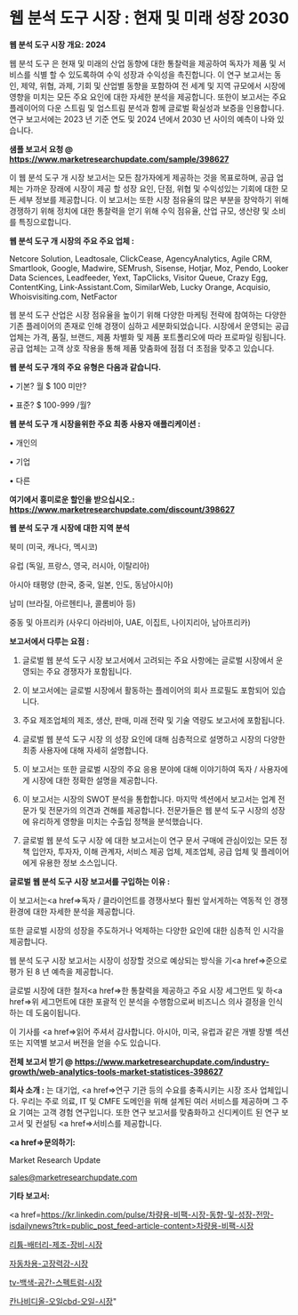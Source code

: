 # 웹 분석 도구 시장 : 현재 및 미래 성장 2030

<strong>웹 분석 도구 시장 개요: 2024</strong>

웹 분석 도구 은 현재 및 미래의 산업 동향에 대한 통찰력을 제공하여 독자가 제품 및 서비스를 식별 할 수 있도록하여 수익 성장과 수익성을 촉진합니다. 이 연구 보고서는 동인, 제약, 위협, 과제, 기회 및 산업별 동향을 포함하여 전 세계 및 지역 규모에서 시장에 영향을 미치는 모든 주요 요인에 대한 자세한 분석을 제공합니다. 또한이 보고서는 주요 플레이어의 다운 스트림 및 업스트림 분석과 함께 글로벌 확실성과 보증을 인용합니다. 연구 보고서에는 2023 년 기준 연도 및 2024 년에서 2030 년 사이의 예측이 나와 있습니다.



<strong>샘플 보고서 요청 @ <a href=https://www.marketresearchupdate.com/sample/398627>https://www.marketresearchupdate.com/sample/398627</a></strong>

이 웹 분석 도구 개 시장 보고서는 모든 참가자에게 제공하는 것을 목표로하며, 공급 업체는 가까운 장래에 시장이 제공 할 성장 요인, 단점, 위협 및 수익성있는 기회에 대한 모든 세부 정보를 제공합니다. 이 보고서는 또한 시장 점유율의 많은 부분을 장악하기 위해 경쟁하기 위해 정치에 대한 통찰력을 얻기 위해 수익 점유율, 산업 규모, 생산량 및 소비를 특징으로합니다.



<strong>웹 분석 도구 개 시장의 주요 주요 업체 :</strong>

Netcore Solution, Leadtosale, ClickCease, AgencyAnalytics, Agile CRM, Smartlook, Google, Madwire, SEMrush, Sisense, Hotjar, Moz, Pendo, Looker Data Sciences, Leadfeeder, Yext, TapClicks, Visitor Queue, Crazy Egg, ContentKing, Link-Assistant.Com, SimilarWeb, Lucky Orange, Acquisio, Whoisvisiting.com, NetFactor

웹 분석 도구 산업은 시장 점유율을 높이기 위해 다양한 마케팅 전략에 참여하는 다양한 기존 플레이어의 존재로 인해 경쟁이 심하고 세분화되었습니다. 시장에서 운영되는 공급 업체는 가격, 품질, 브랜드, 제품 차별화 및 제품 포트폴리오에 따라 프로파일 링됩니다. 공급 업체는 고객 상호 작용을 통해 제품 맞춤화에 점점 더 초점을 맞추고 있습니다.



<strong>웹 분석 도구 개의 주요 유형은 다음과 같습니다.</strong>

• 기본? 월 $ 100 미만?

• 표준? $ 100-999 /월?



<strong>웹 분석 도구 개 시장을위한 주요 최종 사용자 애플리케이션 :</strong>

• 개인의

• 기업

• 다른



<strong>여기에서 흥미로운 할인을 받으십시오.: <a href=https://www.marketresearchupdate.com/discount/398627>https://www.marketresearchupdate.com/discount/398627</a></strong>



<strong>웹 분석 도구 개 시장에 대한 지역 분석</strong>

북미 (미국, 캐나다, 멕시코)

유럽 (독일, 프랑스, 영국, 러시아, 이탈리아)

아시아 태평양 (한국, 중국, 일본, 인도, 동남아시아)

남미 (브라질, 아르헨티나, 콜롬비아 등)

중동 및 아프리카 (사우디 아라비아, UAE, 이집트, 나이지리아, 남아프리카)



<strong>보고서에서 다루는 요점 :</strong>

1. 글로벌 웹 분석 도구 시장 보고서에서 고려되는 주요 사항에는 글로벌 시장에서 운영되는 주요 경쟁자가 포함됩니다.

2. 이 보고서에는 글로벌 시장에서 활동하는 플레이어의 회사 프로필도 포함되어 있습니다.

3. 주요 제조업체의 제조, 생산, 판매, 미래 전략 및 기술 역량도 보고서에 포함됩니다.

4. 글로벌 웹 분석 도구 시장 의 성장 요인에 대해 심층적으로 설명하고 시장의 다양한 최종 사용자에 대해 자세히 설명합니다.

5. 이 보고서는 또한 글로벌 시장의 주요 응용 분야에 대해 이야기하여 독자 / 사용자에게 시장에 대한 정확한 설명을 제공합니다.

6. 이 보고서는 시장의 SWOT 분석을 통합합니다. 마지막 섹션에서 보고서는 업계 전문가 및 전문가의 의견과 견해를 제공합니다. 전문가들은 웹 분석 도구 시장의 성장에 유리하게 영향을 미치는 수출입 정책을 분석했습니다.

7. 글로벌 웹 분석 도구 시장 에 대한 보고서는이 연구 문서 구매에 관심이있는 모든 정책 입안자, 투자자, 이해 관계자, 서비스 제공 업체, 제조업체, 공급 업체 및 플레이어에게 유용한 정보 소스입니다.



<strong>글로벌 웹 분석 도구 시장 보고서를 구입하는 이유 :</strong>

이 보고서는<a href=>독자 / 클</a>라이언트를 경쟁사보다 훨씬 앞서게하는 역동적 인 경쟁 환경에 대한 자세한 분석을 제공합니다.

또한 글로벌 시장의 성장을 주도하거나 억제하는 다양한 요인에 대한 심층적 인 시각을 제공합니다.

웹 분석 도구 시장 보고서는 시장이 성장할 것으로 예상되는 방식을 기<a href=>준으로</a> 평가 된 8 년 예측을 제공합니다.

글로벌 시장에 대한 철저<a href=>한 통찰력</a>을 제공하고 주요 시장 세그먼트 및 하<a href=>위 세그</a>먼트에 대한 포괄적 인 분석을 수행함으로써 비즈니스 의사 결정을 인식하는 데 도움이됩니다.

이 기사를 <a href=>읽어 주</a>셔서 감사합니다. 아시아, 미국, 유럽과 같은 개별 장별 섹션 또는 지역별 보고서 버전을 얻을 수도 있습니다.



<strong>전체 보고서 받기 @ <a href=https://www.marketresearchupdate.com/industry-growth/web-analytics-tools-market-statistices-398627>https://www.marketresearchupdate.com/industry-growth/web-analytics-tools-market-statistices-398627</a></strong>



<strong>회사 소개 :</strong>
는 대기업, <a href=>연구 기</a>관 등의 수요를 충족시키는 시장 조사 업체입니다. 우리는 주로 의료, IT 및 CMFE 도메인을 위해 설계된 여러 서비스를 제공하며 그 주요 기여는 고객 경험 연구입니다. 또한 연구 보고서를 맞춤화하고 신디케이트 된 연구 보고서 및 컨설팅 <a href=>서비</a>스를 제공합니다.



<strong><a href=>문의하기:</a></strong>

Market Research Update

sales@marketresearchupdate.com



<strong>기타 보고서:</strong>

<a href=https://kr.linkedin.com/pulse/차량용-비팩-시장-동향-및-성장-전망-isdailynews?trk=public_post_feed-article-content>차량용-비팩-시장</a>

<a href=https://www.linkedin.com/pulse/리튬-배터리-제조-장비-시장-현재-및-미래-성장-2029-market-matrix-musings-analysis/>리튬-배터리-제조-장비-시장</a>

<a href=https://www.linkedin.com/pulse/자동차용-고장력강-시장-현재-및-미래-성장-2029-analytics-avenue-adventures-24-ana-hrvxf/>자동차용-고장력강-시장</a>

<a href=https://www.linkedin.com/pulse/tv-백색-공간-스펙트럼-시장-세분화-연구-및-목표-고객2029년-k95yf/>tv-백색-공간-스펙트럼-시장</a>

<a href=https://www.linkedin.com/pulse/칸나비디올-오일cbd-오일-시장-규모-및-성장-2023-trend-tracking-tips-360-analysis-15sgf/>칸나비디올-오일cbd-오일-시장</a>"
